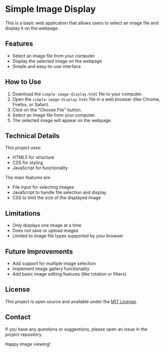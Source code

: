 # Simple Image Display

This is a basic web application that allows users to select an image file and display it on the webpage.

## Features

- Select an image file from your computer
- Display the selected image on the webpage
- Simple and easy-to-use interface

## How to Use

1. Download the `simple-image-display.html` file to your computer.
2. Open the `simple-image-display.html` file in a web browser (like Chrome, Firefox, or Safari).
3. Click on the "Choose File" button.
4. Select an image file from your computer.
5. The selected image will appear on the webpage.

## Technical Details

This project uses:
- HTML5 for structure
- CSS for styling
- JavaScript for functionality

The main features are:
- File input for selecting images
- JavaScript to handle file selection and display
- CSS to limit the size of the displayed image

## Limitations

- Only displays one image at a time
- Does not save or upload images
- Limited to image file types supported by your browser

## Future Improvements

- Add support for multiple image selection
- Implement image gallery functionality
- Add basic image editing features (like rotation or filters)

## License

This project is open source and available under the [MIT License](https://opensource.org/licenses/MIT).

## Contact

If you have any questions or suggestions, please open an issue in the project repository.

Happy image viewing!
